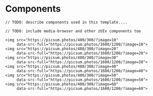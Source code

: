# Components


`// TODO: describe components used in this template....`

`// TODO: include media-browser and other zUIx components too`


<div data-ui-load="https://genielabs.github.io/glabs.it/ui/controllers/image_ticker"
     data-ui-options="contentOptions.imageTicker">

    <img src="https://picsum.photos/400/300/?image=10"
         data-src-full="https://picsum.photos/1600/1200/?image=10">
    <img src="https://picsum.photos/400/300/?image=20"
         data-src-full="https://picsum.photos/1600/1200/?image=20">
    <img src="https://picsum.photos/400/300/?image=30"
         data-src-full="https://picsum.photos/1600/1200/?image=30">
    <img src="https://picsum.photos/400/300/?image=40"
         data-src-full="https://picsum.photos/1600/1200/?image=40">
    <img src="https://picsum.photos/400/300/?image=50"
         data-src-full="https://picsum.photos/1600/1200/?image=50">
    <img src="https://picsum.photos/400/300/?image=60"
         data-src-full="https://picsum.photos/1600/1200/?image=60">

</div>


